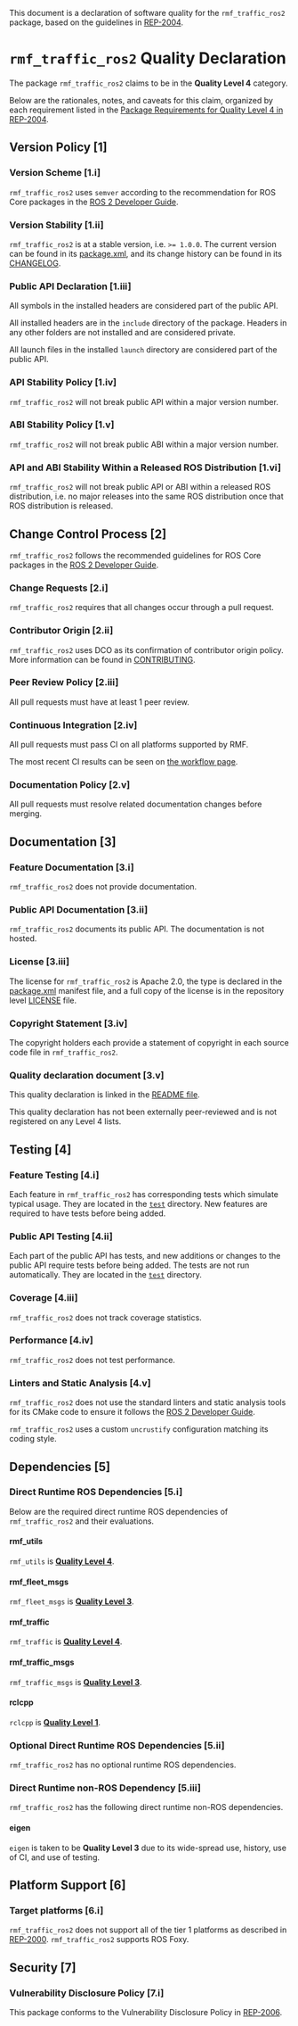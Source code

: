 This document is a declaration of software quality for the `rmf_traffic_ros2` package, based on the guidelines in [REP-2004](https://www.ros.org/reps/rep-2004.html).

# `rmf_traffic_ros2` Quality Declaration

The package `rmf_traffic_ros2` claims to be in the **Quality Level 4** category.

Below are the rationales, notes, and caveats for this claim, organized by each requirement listed in the [Package Requirements for Quality Level 4 in REP-2004](https://www.ros.org/reps/rep-2004.html).

## Version Policy [1]

### Version Scheme [1.i]

`rmf_traffic_ros2` uses `semver` according to the recommendation for ROS Core packages in the [ROS 2 Developer Guide](https://index.ros.org/doc/ros2/Contributing/Developer-Guide/#versioning).

### Version Stability [1.ii]

`rmf_traffic_ros2` is at a stable version, i.e. `>= 1.0.0`.
The current version can be found in its [package.xml](package.xml), and its change history can be found in its [CHANGELOG](CHANGELOG.rst).

### Public API Declaration [1.iii]

All symbols in the installed headers are considered part of the public API.

All installed headers are in the `include` directory of the package.
Headers in any other folders are not installed and are considered private.

All launch files in the installed `launch` directory are considered part of the public API.

### API Stability Policy [1.iv]

`rmf_traffic_ros2` will not break public API within a major version number.

### ABI Stability Policy [1.v]

`rmf_traffic_ros2` will not break public ABI within a major version number.

### API and ABI Stability Within a Released ROS Distribution [1.vi]

`rmf_traffic_ros2` will not break public API or ABI within a released ROS distribution, i.e. no major releases into the same ROS distribution once that ROS distribution is released.

## Change Control Process [2]

`rmf_traffic_ros2` follows the recommended guidelines for ROS Core packages in the [ROS 2 Developer Guide](https://index.ros.org/doc/ros2/Contributing/Developer-Guide/#package-requirements).

### Change Requests [2.i]

`rmf_traffic_ros2` requires that all changes occur through a pull request.

### Contributor Origin [2.ii]

`rmf_traffic_ros2` uses DCO as its confirmation of contributor origin policy. More information can be found in [CONTRIBUTING](../CONTRIBUTING.md).

### Peer Review Policy [2.iii]

All pull requests must have at least 1 peer review.

### Continuous Integration [2.iv]

All pull requests must pass CI on all platforms supported by RMF.

The most recent CI results can be seen on [the workflow page](https://github.com/open-rmf/rmf_ros2/actions).

### Documentation Policy [2.v]

All pull requests must resolve related documentation changes before merging.

## Documentation [3]

### Feature Documentation [3.i]

`rmf_traffic_ros2` does not provide documentation.

### Public API Documentation [3.ii]

`rmf_traffic_ros2` documents its public API.
The documentation is not hosted.

### License [3.iii]

The license for `rmf_traffic_ros2` is Apache 2.0, the type is declared in the [package.xml](package.xml) manifest file, and a full copy of the license is in the repository level [LICENSE](../LICENSE) file.

### Copyright Statement [3.iv]

The copyright holders each provide a statement of copyright in each source code file in `rmf_traffic_ros2`.

### Quality declaration document [3.v]

This quality declaration is linked in the [README file](README.md).

This quality declaration has not been externally peer-reviewed and is not registered on any Level 4 lists.

## Testing [4]

### Feature Testing [4.i]

Each feature in `rmf_traffic_ros2` has corresponding tests which simulate typical usage.
They are located in the [`test`](https://github.com/open-rmf/rmf_ros2/tree/main/rmf_traffic_ros2/test) directory.
New features are required to have tests before being added.

### Public API Testing [4.ii]

Each part of the public API has tests, and new additions or changes to the public API require tests before being added.
The tests are not run automatically.
They are located in the [`test`](https://github.com/open-rmf/rmf_ros2/tree/main/rmf_traffic_ros2/test) directory.

### Coverage [4.iii]

`rmf_traffic_ros2` does not track coverage statistics.

### Performance [4.iv]

`rmf_traffic_ros2` does not test performance.

### Linters and Static Analysis [4.v]

`rmf_traffic_ros2` does not use the standard linters and static analysis tools for its CMake code to ensure it follows the [ROS 2 Developer Guide](https://index.ros.org/doc/ros2/Contributing/Developer-Guide/#linters).

`rmf_traffic_ros2` uses a custom `uncrustify` configuration matching its coding style.

## Dependencies [5]

### Direct Runtime ROS Dependencies [5.i]

Below are the required direct runtime ROS dependencies of `rmf_traffic_ros2` and their evaluations.

#### rmf\_utils

`rmf_utils` is [**Quality Level 4**](https://github.com/open-rmf/rmf_utils/blob/main/rmf_utils/QUALITY_DECLARATION.md).

#### rmf\_fleet\_msgs

`rmf_fleet_msgs` is [**Quality Level 3**](https://github.com/open-rmf/rmf_internal_msgs/blob/main/rmf_fleet_msgs/QUALITY_DECLARATION.md).

#### rmf\_traffic

`rmf_traffic` is [**Quality Level 4**](https://github.com/open-rmf/rmf_traffic/blob/main/rmf_traffic/QUALITY_DECLARATION.md).

#### rmf\_traffic\_msgs

`rmf_traffic_msgs` is [**Quality Level 3**](https://github.com/open-rmf/rmf_internal_msgs/blob/main/rmf_traffic_msgs/QUALITY_DECLARATION.md).

#### rclcpp

`rclcpp` is [**Quality Level 1**](https://github.com/ros2/rclcpp/blob/master/rclcpp/QUALITY_DECLARATION.md).

### Optional Direct Runtime ROS Dependencies [5.ii]

`rmf_traffic_ros2` has no optional runtime ROS dependencies.

### Direct Runtime non-ROS Dependency [5.iii]

`rmf_traffic_ros2` has the following direct runtime non-ROS dependencies.

#### eigen

`eigen` is taken to be **Quality Level 3** due to its wide-spread use, history, use of CI, and use of testing.

## Platform Support [6]

### Target platforms [6.i]

`rmf_traffic_ros2` does not support all of the tier 1 platforms as described in [REP-2000](https://www.ros.org/reps/rep-2000.html#support-tiers).
`rmf_traffic_ros2` supports ROS Foxy.

## Security [7]

### Vulnerability Disclosure Policy [7.i]

This package conforms to the Vulnerability Disclosure Policy in [REP-2006](https://www.ros.org/reps/rep-2006.html).
